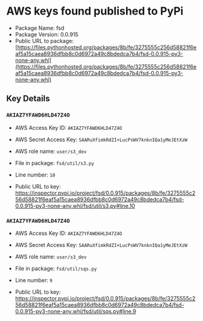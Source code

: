 # AWS keys found published to PyPi

* Package Name: fsd
* Package Version: 0.0.915
* Public URL to package: [https://files.pythonhosted.org/packages/8b/fe/3275555c256d58821f6eaf5a15caea8936dfbb8c0d6972a49c8bdedca7b4/fsd-0.0.915-py3-none-any.whl](https://files.pythonhosted.org/packages/8b/fe/3275555c256d58821f6eaf5a15caea8936dfbb8c0d6972a49c8bdedca7b4/fsd-0.0.915-py3-none-any.whl)

## Key Details

### `AKIAZ7YFAWD6HLD47Z4O`

* AWS Access Key ID: `AKIAZ7YFAWD6HLD47Z4O`
* AWS Secret Access Key: `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` 
* AWS role name: `user/s3_dev`
* File in package: `fsd/util/s3.py`
* Line number: `10`

* Public URL to key: https://inspector.pypi.io/project/fsd/0.0.915/packages/8b/fe/3275555c256d58821f6eaf5a15caea8936dfbb8c0d6972a49c8bdedca7b4/fsd-0.0.915-py3-none-any.whl/fsd/util/s3.py#line.10



### `AKIAZ7YFAWD6HLD47Z4O`

* AWS Access Key ID: `AKIAZ7YFAWD6HLD47Z4O`
* AWS Secret Access Key: `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` 
* AWS role name: `user/s3_dev`
* File in package: `fsd/util/sqs.py`
* Line number: `9`

* Public URL to key: https://inspector.pypi.io/project/fsd/0.0.915/packages/8b/fe/3275555c256d58821f6eaf5a15caea8936dfbb8c0d6972a49c8bdedca7b4/fsd-0.0.915-py3-none-any.whl/fsd/util/sqs.py#line.9


